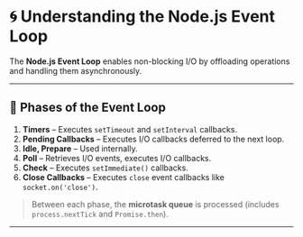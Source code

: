 # 🌀 Understanding the Node.js Event Loop

The **Node.js Event Loop** enables non-blocking I/O by offloading operations and handling them asynchronously.

---

## 🧱 Phases of the Event Loop

1. **Timers** – Executes `setTimeout` and `setInterval` callbacks.
2. **Pending Callbacks** – Executes I/O callbacks deferred to the next loop.
3. **Idle, Prepare** – Used internally.
4. **Poll** – Retrieves I/O events, executes I/O callbacks.
5. **Check** – Executes `setImmediate()` callbacks.
6. **Close Callbacks** – Executes `close` event callbacks like `socket.on('close')`.

> Between each phase, the **microtask queue** is processed (includes `process.nextTick` and `Promise.then`).

---
